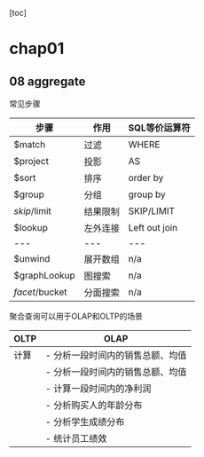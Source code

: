 [toc]
# chap01
## 08 aggregate
常见步骤

| 步骤 | 作用 | SQL等价运算符
| --- | --- | ---
| $match | 过滤 | WHERE
| $project | 投影 | AS
| $sort | 排序 | order by
| $group | 分组 | group by
| $skip/$limit | 结果限制 | SKIP/LIMIT
| $lookup | 左外连接 | Left out join
| --- | --- | ---
| $unwind | 展开数组 | n/a
| $graphLookup| 图搜索 | n/a
| $facet/$bucket | 分面搜索 | n/a


聚合查询可以用于OLAP和OLTP的场景

| OLTP | OLAP
| --- | ---
| 计算  | - 分析一段时间内的销售总额、均值
|   | - 分析一段时间内的销售总额、均值
|   | - 计算一段时间内的净利润
|   | - 分析购买人的年龄分布
|   | - 分析学生成绩分布
|   | - 统计员工绩效